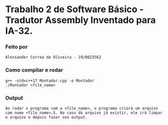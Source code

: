 # Trabalho 2 de Software Básico - Tradutor Assembly Inventado para IA-32.

### Feito por
    Alexsander Correa de Oliveira - 19/0023562

### Como compilar e rodar
    g++ -std=c++17 Montador.cpp -o Montador
    ./Montador <file_name>
### Output
    Ao rodar o programa com a <file_name>, o programa criará um arquivo com nome <file_name>.S. No caso do arquivo já existir, ele irá limpar o arquivo e depois fazer seu output.
